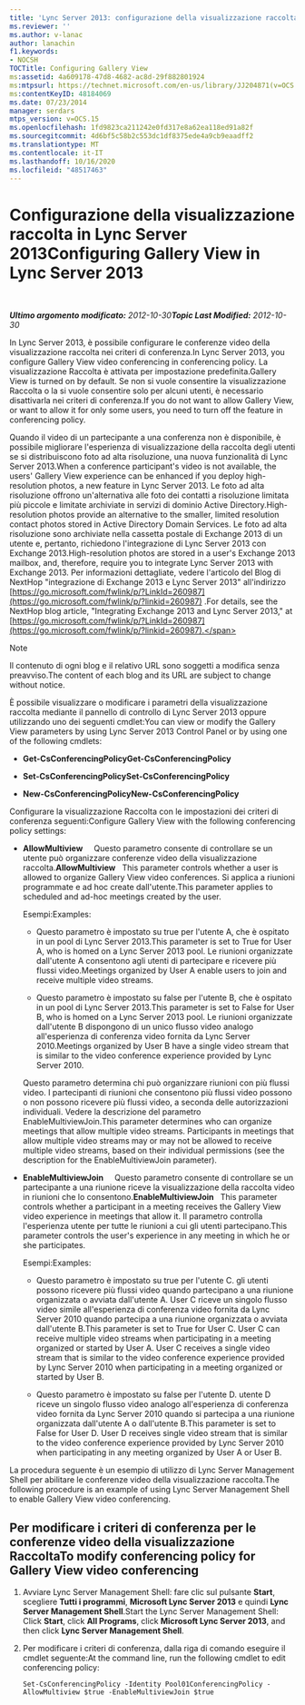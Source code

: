 ```yaml
---
title: 'Lync Server 2013: configurazione della visualizzazione raccolta'
ms.reviewer: ''
ms.author: v-lanac
author: lanachin
f1.keywords:
- NOCSH
TOCTitle: Configuring Gallery View
ms:assetid: 4a609178-47d8-4682-ac8d-29f882801924
ms:mtpsurl: https://technet.microsoft.com/en-us/library/JJ204871(v=OCS.15)
ms:contentKeyID: 48184069
ms.date: 07/23/2014
manager: serdars
mtps_version: v=OCS.15
ms.openlocfilehash: 1fd9823ca211242e0fd317e8a62ea118ed91a82f
ms.sourcegitcommit: 4d6bf5c58b2c553dc1df8375ede4a9cb9eaadff2
ms.translationtype: MT
ms.contentlocale: it-IT
ms.lasthandoff: 10/16/2020
ms.locfileid: "48517463"
---
```

# <a name="configuring-gallery-view-in-lync-server-2013"></a><span data-ttu-id="53f08-102">Configurazione della visualizzazione raccolta in Lync Server 2013</span><span class="sxs-lookup"><span data-stu-id="53f08-102">Configuring Gallery View in Lync Server 2013</span></span>

<div data-xmlns="http://www.w3.org/1999/xhtml">

<div class="topic" data-xmlns="http://www.w3.org/1999/xhtml" data-msxsl="urn:schemas-microsoft-com:xslt" data-cs="https://msdn.microsoft.com/">

<div data-asp="https://msdn2.microsoft.com/asp">



</div>

<div id="mainSection">

<div id="mainBody">

<span> </span>

<span data-ttu-id="53f08-103">_**Ultimo argomento modificato:** 2012-10-30_</span><span class="sxs-lookup"><span data-stu-id="53f08-103">_**Topic Last Modified:** 2012-10-30_</span></span>

<span data-ttu-id="53f08-104">In Lync Server 2013, è possibile configurare le conferenze video della visualizzazione raccolta nei criteri di conferenza.</span><span class="sxs-lookup"><span data-stu-id="53f08-104">In Lync Server 2013, you configure Gallery View video conferencing in conferencing policy.</span></span> <span data-ttu-id="53f08-105">La visualizzazione Raccolta è attivata per impostazione predefinita.</span><span class="sxs-lookup"><span data-stu-id="53f08-105">Gallery View is turned on by default.</span></span> <span data-ttu-id="53f08-106">Se non si vuole consentire la visualizzazione Raccolta o la si vuole consentire solo per alcuni utenti, è necessario disattivarla nei criteri di conferenza.</span><span class="sxs-lookup"><span data-stu-id="53f08-106">If you do not want to allow Gallery View, or want to allow it for only some users, you need to turn off the feature in conferencing policy.</span></span>

<span data-ttu-id="53f08-107">Quando il video di un partecipante a una conferenza non è disponibile, è possibile migliorare l'esperienza di visualizzazione della raccolta degli utenti se si distribuiscono foto ad alta risoluzione, una nuova funzionalità di Lync Server 2013.</span><span class="sxs-lookup"><span data-stu-id="53f08-107">When a conference participant's video is not available, the users' Gallery View experience can be enhanced if you deploy high-resolution photos, a new feature in Lync Server 2013.</span></span> <span data-ttu-id="53f08-108">Le foto ad alta risoluzione offrono un'alternativa alle foto dei contatti a risoluzione limitata più piccole e limitate archiviate in servizi di dominio Active Directory.</span><span class="sxs-lookup"><span data-stu-id="53f08-108">High-resolution photos provide an alternative to the smaller, limited resolution contact photos stored in Active Directory Domain Services.</span></span> <span data-ttu-id="53f08-109">Le foto ad alta risoluzione sono archiviate nella cassetta postale di Exchange 2013 di un utente e, pertanto, richiedono l'integrazione di Lync Server 2013 con Exchange 2013.</span><span class="sxs-lookup"><span data-stu-id="53f08-109">High-resolution photos are stored in a user's Exchange 2013 mailbox, and, therefore, require you to integrate Lync Server 2013 with Exchange 2013.</span></span> <span data-ttu-id="53f08-110">Per informazioni dettagliate, vedere l'articolo del Blog di NextHop "integrazione di Exchange 2013 e Lync Server 2013" all'indirizzo [https://go.microsoft.com/fwlink/p/?LinkId=260987](https://go.microsoft.com/fwlink/p/?linkid=260987) .</span><span class="sxs-lookup"><span data-stu-id="53f08-110">For details, see the NextHop blog article, "Integrating Exchange 2013 and Lync Server 2013," at [https://go.microsoft.com/fwlink/p/?LinkId=260987](https://go.microsoft.com/fwlink/p/?linkid=260987).</span></span>

<div>


> [!NOTE]  
> <span data-ttu-id="53f08-111">Il contenuto di ogni blog e il relativo URL sono soggetti a modifica senza preavviso.</span><span class="sxs-lookup"><span data-stu-id="53f08-111">The content of each blog and its URL are subject to change without notice.</span></span>



</div>

<span data-ttu-id="53f08-112">È possibile visualizzare o modificare i parametri della visualizzazione raccolta mediante il pannello di controllo di Lync Server 2013 oppure utilizzando uno dei seguenti cmdlet:</span><span class="sxs-lookup"><span data-stu-id="53f08-112">You can view or modify the Gallery View parameters by using Lync Server 2013 Control Panel or by using one of the following cmdlets:</span></span>

  - <span data-ttu-id="53f08-113">**Get-CsConferencingPolicy**</span><span class="sxs-lookup"><span data-stu-id="53f08-113">**Get-CsConferencingPolicy**</span></span>

  - <span data-ttu-id="53f08-114">**Set-CsConferencingPolicy**</span><span class="sxs-lookup"><span data-stu-id="53f08-114">**Set-CsConferencingPolicy**</span></span>

  - <span data-ttu-id="53f08-115">**New-CsConferencingPolicy**</span><span class="sxs-lookup"><span data-stu-id="53f08-115">**New-CsConferencingPolicy**</span></span>

<span data-ttu-id="53f08-116">Configurare la visualizzazione Raccolta con le impostazioni dei criteri di conferenza seguenti:</span><span class="sxs-lookup"><span data-stu-id="53f08-116">Configure Gallery View with the following conferencing policy settings:</span></span>

  - <span data-ttu-id="53f08-117">**AllowMultiview**     Questo parametro consente di controllare se un utente può organizzare conferenze video della visualizzazione raccolta.</span><span class="sxs-lookup"><span data-stu-id="53f08-117">**AllowMultiview**   This parameter controls whether a user is allowed to organize Gallery View video conferences.</span></span> <span data-ttu-id="53f08-118">Si applica a riunioni programmate e ad hoc create dall'utente.</span><span class="sxs-lookup"><span data-stu-id="53f08-118">This parameter applies to scheduled and ad-hoc meetings created by the user.</span></span>
    
    <span data-ttu-id="53f08-119">Esempi:</span><span class="sxs-lookup"><span data-stu-id="53f08-119">Examples:</span></span>
    
      - <span data-ttu-id="53f08-120">Questo parametro è impostato su true per l'utente A, che è ospitato in un pool di Lync Server 2013.</span><span class="sxs-lookup"><span data-stu-id="53f08-120">This parameter is set to True for User A, who is homed on a Lync Server 2013 pool.</span></span> <span data-ttu-id="53f08-121">Le riunioni organizzate dall'utente A consentono agli utenti di partecipare e ricevere più flussi video.</span><span class="sxs-lookup"><span data-stu-id="53f08-121">Meetings organized by User A enable users to join and receive multiple video streams.</span></span>
    
      - <span data-ttu-id="53f08-122">Questo parametro è impostato su false per l'utente B, che è ospitato in un pool di Lync Server 2013.</span><span class="sxs-lookup"><span data-stu-id="53f08-122">This parameter is set to False for User B, who is homed on a Lync Server 2013 pool.</span></span> <span data-ttu-id="53f08-123">Le riunioni organizzate dall'utente B dispongono di un unico flusso video analogo all'esperienza di conferenza video fornita da Lync Server 2010.</span><span class="sxs-lookup"><span data-stu-id="53f08-123">Meetings organized by User B have a single video stream that is similar to the video conference experience provided by Lync Server 2010.</span></span>
    
    <span data-ttu-id="53f08-p106">Questo parametro determina chi può organizzare riunioni con più flussi video. I partecipanti di riunioni che consentono più flussi video possono o non possono ricevere più flussi video, a seconda delle autorizzazioni individuali. Vedere la descrizione del parametro EnableMultiviewJoin.</span><span class="sxs-lookup"><span data-stu-id="53f08-p106">This parameter determines who can organize meetings that allow multiple video streams. Participants in meetings that allow multiple video streams may or may not be allowed to receive multiple video streams, based on their individual permissions (see the description for the EnableMultiviewJoin parameter).</span></span>

  - <span data-ttu-id="53f08-126">**EnableMultiviewJoin**     Questo parametro consente di controllare se un partecipante a una riunione riceve la visualizzazione della raccolta video in riunioni che lo consentono.</span><span class="sxs-lookup"><span data-stu-id="53f08-126">**EnableMultiviewJoin**   This parameter controls whether a participant in a meeting receives the Gallery View video experience in meetings that allow it.</span></span> <span data-ttu-id="53f08-127">Il parametro controlla l'esperienza utente per tutte le riunioni a cui gli utenti partecipano.</span><span class="sxs-lookup"><span data-stu-id="53f08-127">This parameter controls the user's experience in any meeting in which he or she participates.</span></span>
    
    <span data-ttu-id="53f08-128">Esempi:</span><span class="sxs-lookup"><span data-stu-id="53f08-128">Examples:</span></span>
    
      - <span data-ttu-id="53f08-129">Questo parametro è impostato su true per l'utente C. gli utenti possono ricevere più flussi video quando partecipano a una riunione organizzata o avviata dall'utente A. User C riceve un singolo flusso video simile all'esperienza di conferenza video fornita da Lync Server 2010 quando partecipa a una riunione organizzata o avviata dall'utente B.</span><span class="sxs-lookup"><span data-stu-id="53f08-129">This parameter is set to True for User C. User C can receive multiple video streams when participating in a meeting organized or started by User A. User C receives a single video stream that is similar to the video conference experience provided by Lync Server 2010 when participating in a meeting organized or started by User B.</span></span>
    
      - <span data-ttu-id="53f08-130">Questo parametro è impostato su false per l'utente D. utente D riceve un singolo flusso video analogo all'esperienza di conferenza video fornita da Lync Server 2010 quando si partecipa a una riunione organizzata dall'utente A o dall'utente B.</span><span class="sxs-lookup"><span data-stu-id="53f08-130">This parameter is set to False for User D. User D receives single video stream that is similar to the video conference experience provided by Lync Server 2010 when participating in any meeting organized by User A or User B.</span></span>

<span data-ttu-id="53f08-131">La procedura seguente è un esempio di utilizzo di Lync Server Management Shell per abilitare le conferenze video della visualizzazione raccolta.</span><span class="sxs-lookup"><span data-stu-id="53f08-131">The following procedure is an example of using Lync Server Management Shell to enable Gallery View video conferencing.</span></span>

<div>

## <a name="to-modify-conferencing-policy-for-gallery-view-video-conferencing"></a><span data-ttu-id="53f08-132">Per modificare i criteri di conferenza per le conferenze video della visualizzazione Raccolta</span><span class="sxs-lookup"><span data-stu-id="53f08-132">To modify conferencing policy for Gallery View video conferencing</span></span>

1.  <span data-ttu-id="53f08-133">Avviare Lync Server Management Shell: fare clic sul pulsante **Start**, scegliere **Tutti i programmi**, **Microsoft Lync Server 2013** e quindi **Lync Server Management Shell**.</span><span class="sxs-lookup"><span data-stu-id="53f08-133">Start the Lync Server Management Shell: Click **Start**, click **All Programs**, click **Microsoft Lync Server 2013**, and then click **Lync Server Management Shell**.</span></span>

2.  <span data-ttu-id="53f08-134">Per modificare i criteri di conferenza, dalla riga di comando eseguire il cmdlet seguente:</span><span class="sxs-lookup"><span data-stu-id="53f08-134">At the command line, run the following cmdlet to edit conferencing policy:</span></span>
    
        Set-CsConferencingPolicy -Identity Pool01ConferencingPolicy -AllowMultiview $true -EnableMultiviewJoin $true 

</div>

</div>

<span> </span>

</div>

</div>

</div>


